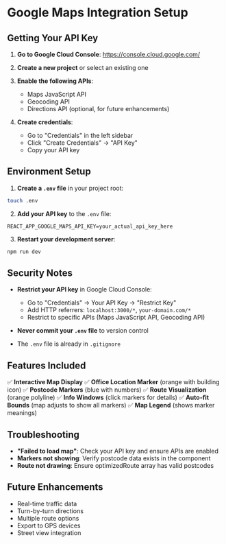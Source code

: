 # Google Maps Integration Setup

## Getting Your API Key

1. **Go to Google Cloud Console**: https://console.cloud.google.com/
2. **Create a new project** or select an existing one
3. **Enable the following APIs**:
   - Maps JavaScript API
   - Geocoding API
   - Directions API (optional, for future enhancements)

4. **Create credentials**:
   - Go to "Credentials" in the left sidebar
   - Click "Create Credentials" → "API Key"
   - Copy your API key

## Environment Setup

1. **Create a `.env` file** in your project root:
```bash
touch .env
```

2. **Add your API key** to the `.env` file:
```
REACT_APP_GOOGLE_MAPS_API_KEY=your_actual_api_key_here
```

3. **Restart your development server**:
```bash
npm run dev
```

## Security Notes

- **Restrict your API key** in Google Cloud Console:
  - Go to "Credentials" → Your API Key → "Restrict Key"
  - Add HTTP referrers: `localhost:3000/*`, `your-domain.com/*`
  - Restrict to specific APIs (Maps JavaScript API, Geocoding API)

- **Never commit your `.env` file** to version control
- The `.env` file is already in `.gitignore`

## Features Included

✅ **Interactive Map Display**
✅ **Office Location Marker** (orange with building icon)
✅ **Postcode Markers** (blue with numbers)
✅ **Route Visualization** (orange polyline)
✅ **Info Windows** (click markers for details)
✅ **Auto-fit Bounds** (map adjusts to show all markers)
✅ **Map Legend** (shows marker meanings)

## Troubleshooting

- **"Failed to load map"**: Check your API key and ensure APIs are enabled
- **Markers not showing**: Verify postcode data exists in the component
- **Route not drawing**: Ensure optimizedRoute array has valid postcodes

## Future Enhancements

- Real-time traffic data
- Turn-by-turn directions
- Multiple route options
- Export to GPS devices
- Street view integration
